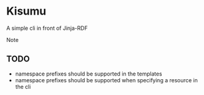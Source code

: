 # Kisumu

A simple cli in front of Jinja-RDF

> [!NOTE]
> 
> ## TODO
> - namespace prefixes should be supported in the templates
> - namespace prefixes should be supported when specifying a resource in the cli
